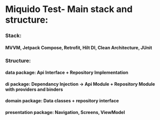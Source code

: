 
# Miquido Test- Main stack and structure:

### Stack:
#### MVVM, Jetpack Compose, Retrofit, Hilt DI, Clean Architecture, JUnit

### Structure:
#### data package: Api Interface + Repository Implementation
#### di package: Dependancy Injection -> Api Module + Repository Module with providers and binders
#### domain package: Data classes + repository interface
#### presentation package: Navigation, Screens, ViewModel
